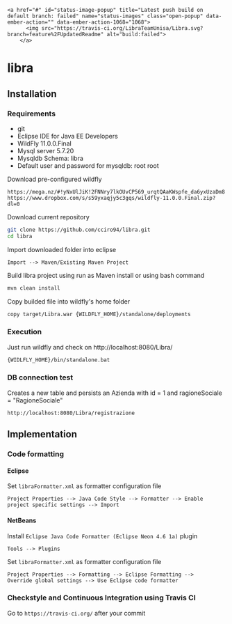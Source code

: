 <p align="center">
    
    <a href="#" id="status-image-popup" title="Latest push build on default branch: failed" name="status-images" class="open-popup" data-ember-action="" data-ember-action-1068="1068">
          <img src="https://travis-ci.org/LibraTeamUnisa/Libra.svg?branch=feature%2FUpdatedReadme" alt="build:failed">
        </a>
        
</p>

# libra											

## Installation

### Requirements
  * git
  * Eclipse IDE for Java EE Developers
  * WildFly 11.0.0.Final
  * Mysql server 5.7.20
  * Mysqldb Schema: libra
  * Default user and password for mysqldb: root root

Download pre-configured wildfly
```
https://mega.nz/#!yNxUlJiK!2FNNry7lkOUvCP569_urqtQAaKWspfe_da6yxUzaDm8
https://www.dropbox.com/s/s59yxaqjy5c3gqs/wildfly-11.0.0.Final.zip?dl=0
```

Download current repository 
```bash
git clone https://github.com/cciro94/libra.git
cd libra
```

Import downloaded folder into eclipse 
```
Import --> Maven/Existing Maven Project
```

Build libra project using run as Maven install or using bash command
```bash
mvn clean install
```
Copy builded file into wildfly's home folder
```bash
copy target/Libra.war {WILDFLY_HOME}/standalone/deployments
```

### Execution
Just run wildfly and check on http://localhost:8080/Libra/
```bash
{WIDLFLY_HOME}/bin/standalone.bat
```
### DB connection test
Creates a new table and persists an Azienda with id = 1 and ragioneSociale = "RagioneSociale"
```
http://localhost:8080/Libra/registrazione
```


## Implementation

### Code formatting

#### Eclipse
Set `libraFormatter.xml` as formatter configuration file
```
Project Properties --> Java Code Style --> Formatter --> Enable project specific settings --> Import  
```

#### NetBeans
Install `Eclipse Java Code Formatter (Eclipse Neon 4.6 1a)` plugin
```
Tools --> Plugins 
```
Set `libraFormatter.xml` as formatter configuration file
```
Project Properties --> Formatting --> Eclipse Formatting --> 
Override global settings --> Use Eclipse code formatter 
```

### Checkstyle and Continuous Integration using Travis CI
Go to `https://travis-ci.org/` after your commit